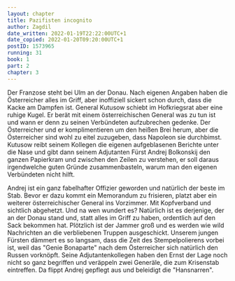 ```yaml
---
layout: chapter
title: Pazifisten incognito
author: Zagdil
date_written: 2022-01-19T22:22:00UTC+1
date_copied: 2022-01-20T09:20:00UTC+1
postID: 1573965
running: 31
book: 1
part: 2
chapter: 3
---
```

Der Franzose steht bei Ulm an der Donau. Nach eigenen Angaben haben die Österreicher alles im Griff, aber inoffiziell sickert schon durch, dass die Kacke am Dampfen ist. General Kutusow schiebt im Hofkriegsrat aber eine ruhige Kugel. Er berät mit einem österreichischen General was zu tun ist und wann er denn zu seinen Verbündeten aufzubrechen gedenke. Der Österreicher und er komplimentieren um den heißen Brei herum, aber die Österreicher sind wohl zu eitel zuzugeben, dass Napoleon sie durchbimst. Kutusow reibt seinem Kollegen die eigenen aufgeblasenen Berichte unter die Nase und gibt dann seinem Adjutanten Fürst Andrej Bolkonskij den ganzen Papierkram und zwischen den Zeilen zu verstehen, er soll daraus irgendwelche guten Gründe zusammenbasteln, warum man den eigenen Verbündeten nicht hilft.

Andrej ist ein ganz fabelhafter Offizier geworden und natürlich der beste im Stab. Bevor er dazu kommt ein Memorandum zu frisieren, platzt aber ein weiterer österreichischer General ins Vorzimmer. Mit Kopfverband und sichtlich abgehetzt. Und na wen wundert es? Natürlich ist es derjenige, der an der Donau stand und, statt alles im Griff zu haben, ordentlich auf den Sack bekommen hat. Plötzlich ist der Jammer groß und es werden wie wild Nachrichten an die verbliebenen Truppen ausgeschickt. Unserem jungen Fürsten dämmert es so langsam, dass die Zeit des Stempelpolierens vorbei ist, weil das "Genie Bonaparte" nach dem Österreicher sich natürlich den Russen vorknöpft. Seine Adjutantenkollegen haben den Ernst der Lage noch nicht so ganz begriffen und veräppeln zwei Generäle, die zum Krisenstab eintreffen. Da flippt Andrej gepflegt aus und beleidigt die "Hansnarren".